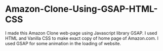 # Amazon-Clone-Using-GSAP-HTML-CSS

I made this Amazon Clone web-page using Javascript library GSAP.
I used HTML and Vanilla CSS to make exact copy of home page of Amazon.com.
I used GSAP for some animation in the loading of website.
